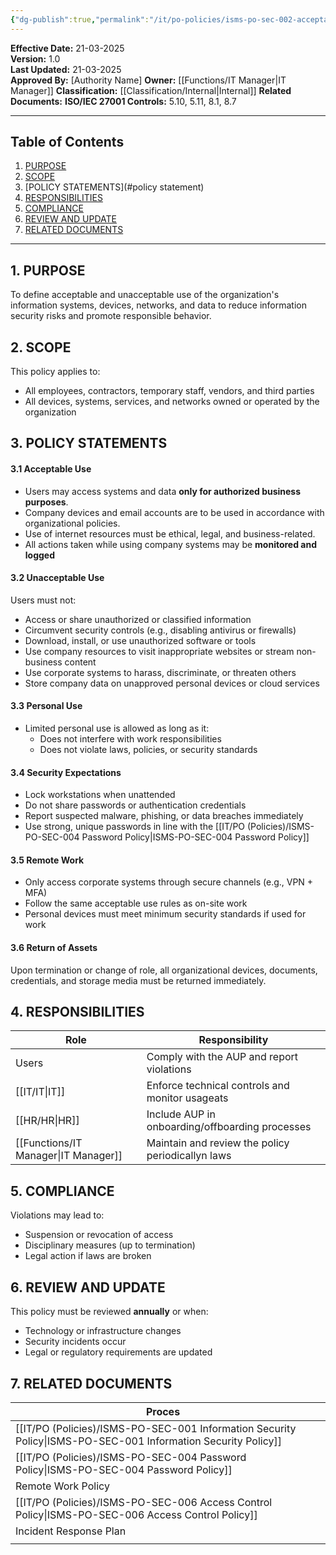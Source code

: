```yaml
---
{"dg-publish":true,"permalink":"/it/po-policies/isms-po-sec-002-acceptable-use-policy/","noteIcon":"default"}
---
```


**Effective Date:** 21-03-2025  
**Version:** 1.0  
**Last Updated:** 21-03-2025  
**Approved By:** [Authority Name]
**Owner:** [[Functions/IT Manager\|IT Manager]]
**Classification:** [[Classification/Internal\|Internal]]
**Related Documents:**
**ISO/IEC 27001 Controls:** 5.10, 5.11, 8.1, 8.7

---
## **Table of Contents**  
1. [PURPOSE](#purpose)  
2. [SCOPE](#scope)  
3. [POLICY STATEMENTS](#policy statement)  
4. [RESPONSIBILITIES](#roles-and-responsibilities)  
5. [COMPLIANCE](#dmarc)  
6. [REVIEW AND UPDATE](#responsibilities)  
7. [RELATED DOCUMENTS](#compliance)  
---
## **1. PURPOSE**  
To define acceptable and unacceptable use of the organization's information systems, devices, networks, and data to reduce information security risks and promote responsible behavior.
## **2. SCOPE**
This policy applies to:

- All employees, contractors, temporary staff, vendors, and third parties
- All devices, systems, services, and networks owned or operated by the organization
 
 ## **3. POLICY STATEMENTS** 
 
 #### 3.1 Acceptable Use
- Users may access systems and data **only for authorized business purposes**.
- Company devices and email accounts are to be used in accordance with organizational policies.
- Use of internet resources must be ethical, legal, and business-related.
- All actions taken while using company systems may be **monitored and logged**
#### 3.2 Unacceptable Use
Users must not:
- Access or share unauthorized or classified information
- Circumvent security controls (e.g., disabling antivirus or firewalls)
- Download, install, or use unauthorized software or tools
- Use company resources to visit inappropriate websites or stream non-business content
- Use corporate systems to harass, discriminate, or threaten others
- Store company data on unapproved personal devices or cloud services
#### 3.3 Personal Use
- Limited personal use is allowed as long as it:
    - Does not interfere with work responsibilities
    - Does not violate laws, policies, or security standards
#### 3.4 Security Expectations
- Lock workstations when unattended
- Do not share passwords or authentication credentials
- Report suspected malware, phishing, or data breaches immediately
- Use strong, unique passwords in line with the [[IT/PO (Policies)/ISMS-PO-SEC-004 Password Policy\|ISMS-PO-SEC-004 Password Policy]]
#### 3.5 Remote Work
- Only access corporate systems through secure channels (e.g., VPN + MFA)
- Follow the same acceptable use rules as on-site work
- Personal devices must meet minimum security standards if used for work
#### 3.6 Return of Assets
Upon termination or change of role, all organizational devices, documents, credentials, and storage media must be returned immediately.
## **4. RESPONSIBILITIES**

| **Role**       | **Responsibility**                                |
| -------------- | ------------------------------------------------- |
| Users          | Comply with the AUP and report violations         |
| [[IT/IT\|IT]]         | Enforce technical controls and monitor usageats   |
| [[HR/HR\|HR]]         | Include AUP in onboarding/offboarding processes   |
| [[Functions/IT Manager\|IT Manager]] | Maintain and review the policy periodicallyn laws |
## **5. COMPLIANCE**  
Violations may lead to:
- Suspension or revocation of access
- Disciplinary measures (up to termination)
- Legal action if laws are broken
## **6. REVIEW AND UPDATE**  
This policy must be reviewed **annually** or when:
- Technology or infrastructure changes
- Security incidents occur
- Legal or regulatory requirements are updated
## **7. RELATED DOCUMENTS**

| Proces                                          |     |
| ----------------------------------------------- | --- |
| [[IT/PO (Policies)/ISMS-PO-SEC-001 Information Security Policy\|ISMS-PO-SEC-001 Information Security Policy]] |     |
| [[IT/PO (Policies)/ISMS-PO-SEC-004 Password Policy\|ISMS-PO-SEC-004 Password Policy]]             |     |
| Remote Work Policy                              |     |
| [[IT/PO (Policies)/ISMS-PO-SEC-006 Access Control Policy\|ISMS-PO-SEC-006 Access Control Policy]]       |     |
| Incident Response Plan                          |     |
|                                                 |     |











